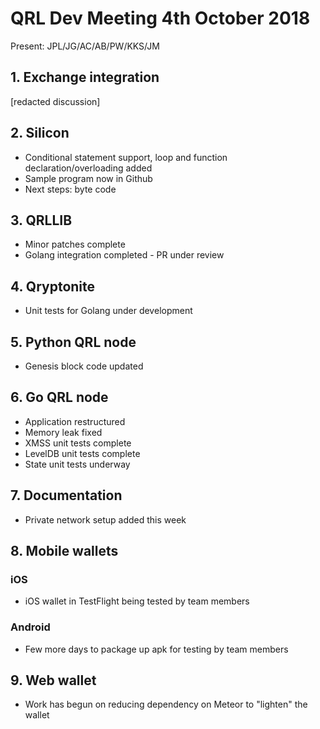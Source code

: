 # QRL Dev Meeting 4th October 2018

Present: JPL/JG/AC/AB/PW/KKS/JM

## 1. Exchange integration
[redacted discussion]

## 2. Silicon
- Conditional statement support, loop and function declaration/overloading added
- Sample program now in Github
- Next steps: byte code

## 3. QRLLIB
- Minor patches complete
- Golang integration completed - PR under review

## 4. Qryptonite
- Unit tests for Golang under development

## 5. Python QRL node
- Genesis block code updated

## 6. Go QRL node
- Application restructured
- Memory leak fixed
- XMSS unit tests complete
- LevelDB unit tests complete
- State unit tests underway

## 7. Documentation
- Private network setup added this week

## 8. Mobile wallets
### iOS
- iOS wallet in TestFlight being tested by team members

### Android
- Few more days to package up apk for testing by team members

## 9. Web wallet
- Work has begun on reducing dependency on Meteor to "lighten" the wallet
